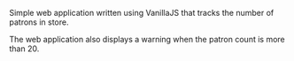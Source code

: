 Simple web application written using VanillaJS that tracks the number of patrons in store. 

The web application also displays a warning when the patron count is more than 20.
